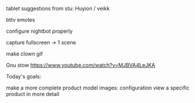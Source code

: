 tablet suggestions from stu:
Huyion / veikk


bttv emotes

configure nightbot properly

capture fullscreen -> 1 scene

make clown gif

Gnu stow
https://www.youtube.com/watch?v=MJBVA4LeJKA






























Today's goals: 

 make a more complete product model
    images: configuration
 view a specific product in more detail



